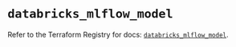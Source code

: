 # `databricks_mlflow_model`

Refer to the Terraform Registry for docs: [`databricks_mlflow_model`](https://registry.terraform.io/providers/databricks/databricks/1.88.0/docs/resources/mlflow_model).
